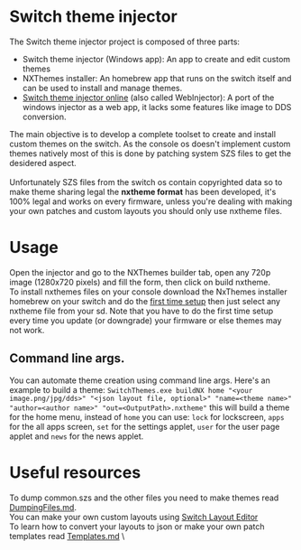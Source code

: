 # Switch theme injector
The Switch theme injector project is composed of three parts:
- Switch theme injector (Windows app): An app to create and edit custom themes
- NXThemes installer: An homebrew app that runs on the switch itself and can be used to install and manage themes.
- [Switch theme injector online](http://exelix11.github.io/SwitchThemeInjector) (also called WebInjector): A port of the windows injector as a web app, it lacks some features like image to DDS conversion.

The main objective is to develop a complete toolset to create and install custom themes on the switch. As the console os doesn't implement custom themes natively most of this is done by patching system SZS files to get the desidered aspect.\
\
Unfortunately SZS files from the switch os contain copyrighted data so to make theme sharing legal the **nxtheme format** has been developed, it's 100% legal and works on every firmware, unless you're dealing with making your own patches and custom layouts you should only use nxtheme files.

# Usage
Open the injector and go to the NXThemes builder tab, open any 720p image (1280x720 pixels) and fill the form, then click on build nxtheme.\
To install nxthemes files on your console download the NxThemes installer homebrew on your switch and do the [first time setup](https://github.com/exelix11/SwitchThemeInjector/blob/master/DumpingFiles.md) then just select any nxtheme file from your sd. Note that you have to do the first time setup every time you update (or downgrade) your firmware or else themes may not work.

## Command line args.
You can automate theme creation using command line args. Here's an example to build a theme:
`SwitchThemes.exe buildNX home "<your image.png/jpg/dds>" "<json layout file, optional>" "name=<theme name>" "author=<author name>" "out=<OutputPath>.nxtheme"` this will build a theme for the home menu, instead of `home` you can use: `lock` for lockscreen, `apps` for the all apps screen, `set` for the settings applet, `user` for the user page applet and `news` for the news applet. 

# Useful resources
To dump common.szs and the other files you need to make themes read [DumpingFiles.md](https://github.com/exelix11/SwitchThemeInjector/blob/master/DumpingFiles.md). \
You can make your own custom layouts using [Switch Layout Editor](https://github.com/FuryBaguette/SwitchLayoutEditor/) \
To learn how to convert your layouts to json or make your own patch templates read [Templates.md](https://github.com/exelix11/SwitchThemeInjector/blob/master/templates.md) \